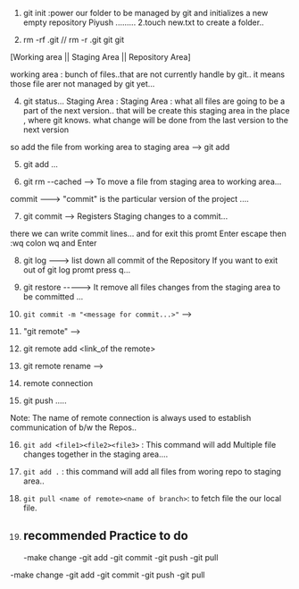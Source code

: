 1. git init :power our folder to be managed by git and initializes a new empty repository
Piyush
.........
2.touch new.txt to create a folder..

3. rm -rf .git // rm -r .git
   git git 

[Working area || Staging Area || Repository Area]

working area : bunch of files..that are not currently handle by git..
it means those file arer not managed by git yet...

4. git status...
Staging Area : 
Staging Area : what all files are going to be a part of the next version..
that will be create this staging area in the place , where git knows. what change will be done from the last version to the next version

so add the file from working area to staging area --> git add <file>

5. git add <file> ...

6. git rm --cached <files> --> To move a file from staging area to working area...

commit ---> "commit" is the particular version of the project ....

7. git commit --> Registers Staging changes to a commit...

there we can write commit lines... and for exit this promt Enter escape then :wq colon wq and Enter


8. git log ---> list down all commit of the Repository If you want to exit out of git log promt press q...


9. git restore <file> -----> It remove all files changes from the staging area to be committed ...


10. `git commit -m "<message for commit...>"` -->

11. "git remote" -->

12. git remote add <name of remote> <link_of the remote>

13. git remote rename <oldName><newName>--> 
14. remote connection
15. git push <name of remote> <branch name_ By default master>.....


Note: The name of remote connection is always used to establish communication of b/w the Repos..

16. `git add <file1><file2><file3>` : This command will add Multiple file changes together in the staging area....

17. `git add .` : this command will add all files from woring repo to staging area..

18. `git pull <name of remote><name of branch>`: to fetch file the our local file. 

19. ## recommended Practice to do
    -make change
    -git add <filename>
    -git commit
    -git push
    -git pull

 -make change
    -git add <filename>
    -git commit
    -git push
    -git pull